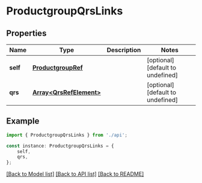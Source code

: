 # ProductgroupQrsLinks


## Properties

Name | Type | Description | Notes
------------ | ------------- | ------------- | -------------
**self** | [**ProductgroupRef**](ProductgroupRef.md) |  | [optional] [default to undefined]
**qrs** | [**Array&lt;QrsRefElement&gt;**](QrsRefElement.md) |  | [optional] [default to undefined]

## Example

```typescript
import { ProductgroupQrsLinks } from './api';

const instance: ProductgroupQrsLinks = {
    self,
    qrs,
};
```

[[Back to Model list]](../README.md#documentation-for-models) [[Back to API list]](../README.md#documentation-for-api-endpoints) [[Back to README]](../README.md)
